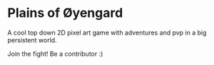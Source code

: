 # Plains of Øyengard

A cool top down 2D pixel art game with adventures and pvp in a big persistent world.

Join the fight! Be a contributor :)
